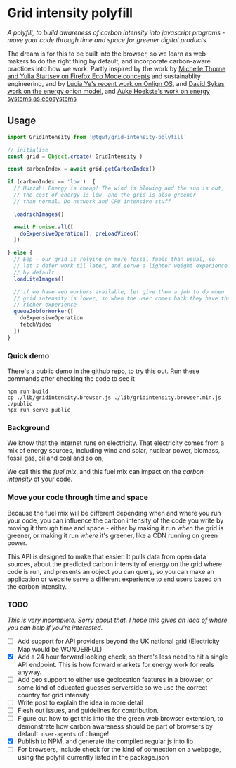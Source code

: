# Grid intensity polyfill

_A polyfill, to build awareness of carbon intensity into javascript programs - move your code through time and space for greener digital products._

The dream is for this to be built into the browser, so we learn as web makers to do the right thing by default, and incorporate carbon-aware practices into how we work. Partly inspired by the work by [Michelle Thorne and Yulia Startsev on Firefox Eco Mode concepts][1] and sustainablity engineering, and by [Lucia Ye's recent work on Onlign OS][2], and [David Sykes work on the energy onion model][3], and [Auke Hoekste's work on energy systems as ecosystems][4]

[1]: https://discourse.mozilla.org/t/firefox-eco-mode-brainstorming-how-can-the-internet-tackle-the-climate-emergency/46582/2
[2]: https://2020.rca.ac.uk/students/lu-ye/
[3]: https://medium.com/@david.sykes70/the-energy-onion-a-simple-conceptual-model-for-a-smart-system-3c1f2c5cbd1a
[4]: https://twitter.com/AukeHoekstra/status/1234071607724978176

## Usage

```js
import GridIntensity from '@tgwf/grid-intensity-polyfill'

// initialise
const grid = Object.create( GridIntensity )

const carbonIndex = await grid.getCarbonIndex()

if (carbonIndex == 'low')  {
  // Huzzah! Energy is cheap! The wind is blowing and the sun is out,
  // the cost of energy is low, and the grid is also greener
  // than normal. Do network and CPU intensive stuff

  loadrichImages()

  await Promise.all([
    doExpensiveOperation(), preLoadVideo()
  ])

} else {
  // Eep - our grid is relying on more fossil fuels than usual, so
  // let's defer work til later, and serve a lighter weight experience
  // by default
  loadLiteImages()

  // if we have web workers available, let give them a job to do when
  // grid intensity is lower, so when the user comes back they have the
  // richer experience
  queueJobforWorker([
    doExpensiveOperation
    fetchVideo
  ])
}
```

### Quick demo

There's a public demo in the github repo, to try this out. Run these commands after checking the code to see it

```
npm run build
cp ./lib/gridintensity.browser.js ./lib/gridintensity.browser.min.js ./public
npx run serve public
```

### Background

We know that the internet runs on electricity. That electricity comes from a mix of energy sources, including wind and solar, nuclear power, biomass, fossil gas, oil and coal and so on,

We call this the _fuel mix_, and this fuel mix can impact on the _carbon intensity_ of your code.

### Move your code through time and space

Because the fuel mix will be different depending when and where you run your code, you can influence the carbon intensity of the code you write by moving it through time and space - either by making it run _when_ the grid is greener, or making it run _where_ it's greener, like a CDN running on green power.

This API is designed to make that easier. It pulls data from open data sources, about the predicted carbon intensity of energy on the grid where code is run, and presents an object you can query, so you can make an application or website serve a different experience to end users based on the carbon intensity.

### TODO

_This is very incomplete. Sorry about that. I hope this gives an idea of where you can help if you're interested._

- [ ] Add support for API providers beyond the UK national grid (Electricity Map would be WONDERFUL)
- [x] Add a 24 hour forward looking check, so there's less need to hit a single API endpoint. This is how forward markets for energy work for reals anyway.
- [ ] Add geo support to either use geolocation features in a browser, or some kind of educated guesses serverside so we use the correct country for grid intensity
- [ ] Write post to explain the idea in more detail
- [ ] Flesh out issues, and guidelines for contribution.
- [ ] Figure out how to get this into the the green web browser extension, to demonstrate how carbon awareness should be part of browsers by default. `user-agents` of change!
- [x] Publish to NPM, and generate the compiled regular js into lib
- [ ] For browsers, include check for the kind of connection on a webpage, using the polyfill currently listed in the package.json
